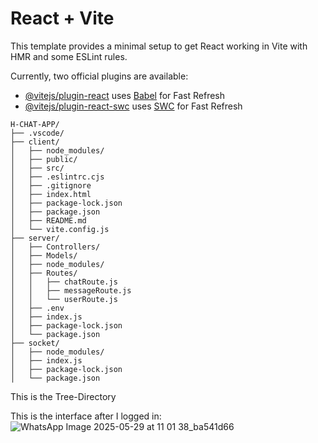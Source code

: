 # React + Vite

This template provides a minimal setup to get React working in Vite with HMR and some ESLint rules.

Currently, two official plugins are available:

- [@vitejs/plugin-react](https://github.com/vitejs/vite-plugin-react/blob/main/packages/plugin-react/README.md) uses [Babel](https://babeljs.io/) for Fast Refresh
- [@vitejs/plugin-react-swc](https://github.com/vitejs/vite-plugin-react-swc) uses [SWC](https://swc.rs/) for Fast Refresh


```
H-CHAT-APP/
├── .vscode/
├── client/
│   ├── node_modules/
│   ├── public/
│   ├── src/
│   ├── .eslintrc.cjs
│   ├── .gitignore
│   ├── index.html
│   ├── package-lock.json
│   ├── package.json
│   ├── README.md
│   └── vite.config.js
├── server/
│   ├── Controllers/
│   ├── Models/
│   ├── node_modules/
│   ├── Routes/
│   │   ├── chatRoute.js
│   │   ├── messageRoute.js
│   │   └── userRoute.js
│   ├── .env
│   ├── index.js
│   ├── package-lock.json
│   └── package.json
├── socket/
│   ├── node_modules/
│   ├── index.js
│   ├── package-lock.json
│   └── package.json
```
This is the Tree-Directory



This is the interface after I logged in:
![WhatsApp Image 2025-05-29 at 11 01 38_ba541d66](https://github.com/user-attachments/assets/06fad6f9-7b80-4376-8d6b-a06c643c2624)



